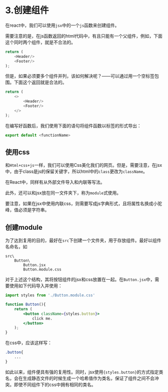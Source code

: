 # 3.创建组件

在react中，我们可以使用`jsx`中的一个`js`函数来创建组件。  

需要注意的是，在js函数返回的html代码中，有且只能有一个父组件，例如，下面这个同时两个组件，就是不合法的。  

```js
return (
    <Header/>
    <Footer/>
);
```

但是，如果必须要多个组件并列，该如何解决呢？——可以通过用一个空标签包围。下面这个返回就是合法的。  
```js
return (
    <>
        <Header/>
        <Footer/>
    </>
);
```

在编写好函数后，我们使用下面的语句将组件函数以标签的形式导出：  
```js
export default <functionName>
```

## 使用css

和`Html+css+js`一样，我们可以使用Css美化我们的网页。但是，需要注意，在jsx中，由于class是js的保留关键字，所以html中的`class`更改为`className`。  

在React中，同样有从外部文件导入和内联等写法。  

此外，还可以和jsx放在同一文件夹下，称为`module`式使用。  

要注意，如果在jsx中使用内联css，则需要写成js字典形式，且将属性名换成小驼峰，值必须是字符串。  


## 创建module

为了达到复用的目的，最好在`src`下创建一个文件夹，用于存放组件。最好以组件名命名，如  

```
src\
    Button\
        Button.jsx
        Button.module.css
```

对于上述这个结构，其将按钮组件的jsx和css放置在一起。在`Button.jsx`中，需要使用如下代码导入并使用：  

```jsx
import styles from './Button.module.css'

function Button(){
    return (
        <button className={styles.button}>
            click me.
        </button>
    );
}
```

在css中，应该这样写：  
```css
.button{
    ...
}
```

如此以来，组件便具有强的复用性。同时，jsx使用`{styles.button}`的方式指定类名，会在生成静态文件的时候生成一个哈希值作为类名，保证了组件之间不会冲突。即使不同组件下的css中拥有相同的类名。  